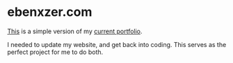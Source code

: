 # ebenxzer.com
<a href="https://ebenxzer.com/">This</a> is a simple version of my <a href="https://ebenezergavieres.com/">current portfolio</a>.

I needed to update my website, and get back into coding. This serves as the perfect project for me to do both.
